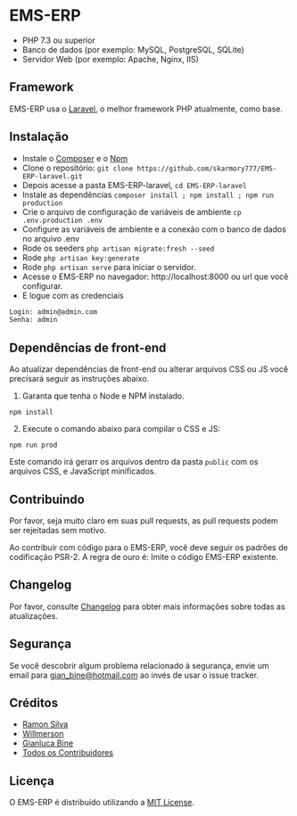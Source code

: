 # EMS-ERP

* PHP 7.3 ou superior
* Banco de dados (por exemplo: MySQL, PostgreSQL, SQLite)
* Servidor Web (por exemplo: Apache, Nginx, IIS)

## Framework

EMS-ERP usa o [Laravel](http://laravel.com), o melhor framework PHP atualmente, como base.

## Instalação

* Instale o [Composer](https://getcomposer.org/download) e o [Npm](https://nodejs.org/en/download)
* Clone o repositório: `git clone https://github.com/skarmory777/EMS-ERP-laravel.git`
* Depois acesse a pasta EMS-ERP-laravel, `cd EMS-ERP-laravel`
* Instale as dependências `composer install ; npm install ; npm run production`
* Crie o arquivo de configuração de variáveis de ambiente `cp .env.production .env`
* Configure as variáveis de ambiente e a conexão com o banco de dados no arquivo .env
* Rode os seeders `php artisan migrate:fresh --seed`
* Rode `php artisan key:generate`
* Rode `php artisan serve` para iniciar o servidor.
* Acesse o EMS-ERP no navegador: http://localhost:8000 ou url que você configurar.
* E logue com as credenciais

```bash
Login: admin@admin.com
Senha: admin
```

## Dependências de front-end

Ao atualizar dependências de front-end ou alterar arquivos CSS ou JS você precisará seguir as instruções abaixo.

1. Garanta que tenha o Node e NPM instalado.

```
npm install
```

2. Execute o comando abaixo para compilar o CSS e JS:

```
npm run prod
```

Este comando irá gerarr os arquivos dentro da pasta `public` com os arquivos CSS, e JavaScript minificados.

## Contribuindo

Por favor, seja muito claro em suas pull requests, as pull requests podem ser rejeitadas sem motivo.

Ao contribuir com código para o EMS-ERP, você deve seguir os padrões de codificação PSR-2. A regra de ouro é: Imite o código EMS-ERP existente.

## Changelog

Por favor, consulte [Changelog](CHANGELOG.md) para obter mais informações sobre todas as atualizações.

## Segurança

Se você descobrir algum problema relacionado à segurança, envie um email para gian_bine@hotmail.com ao invés de usar o issue tracker.

## Créditos

* [Ramon Silva](https://github.com/RamonSilva20)
* [Willmerson](https://github.com/willph)
* [Gianluca Bine](https://github.com/Pr3d4dor)
* [Todos os Contribuidores](../../contributors)

## Licença

O EMS-ERP é distribuído utilizando a [MIT License](LICENSE.md).
